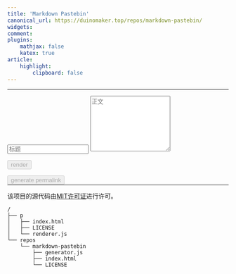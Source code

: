 ```yaml
---
title: 'Markdown Pastebin'
canonical_url: https://duinomaker.top/repos/markdown-pastebin/
widgets:
comment:
plugins:
    mathjax: false
    katex: true
article:
    highlight:
        clipboard: false
---
```

<style>
/* .katex { font-size: initial !important; } */
.grecaptcha-badge { z-index: 1; }
</style>
<hr id="splitter" style="display: none;" />

<div id="out"></div>

---

<script type="text/javascript">function onSubmit(token) { generate(token); }</script>

<input id="in-title" class="input" type="text" placeholder="标题" />
<textarea id="in" class="textarea" rows="8" placeholder="正文"></textarea>
<div class="level"><div class="level-item"><a id="permalink" href="javascript:;" data-clipboard-target="#permalink"></a></div><div class="level-item"><p id="permalink-hint"></p></div></div><div class="level"><div class="level-item"><div class="field has-addons" style="margin-bottom: -1em;"><p class="control"><button id="render" class="button" onclick="render();" disabled="disabled">render</button></p><p class="control"><button id="generate" class="g-recaptcha button" data-sitekey="6LdbiegUAAAAAEzvi3nQoBl2viN_2dV2uBsT9iDy" data-callback="onSubmit" disabled="disabled">generate permalink</button></p></div></div></div>

<script type="text/javascript" src="https://cdn.jsdelivr.net/npm/marked@latest/marked.min.js"></script>
<script type="text/javascript" src="https://cdn.jsdelivr.net/npm/crypto-js@latest/crypto-js.min.js"></script>
<script type="text/javascript" src="https://cdn.jsdelivr.net/npm/clipboard@latest/dist/clipboard.min.js"></script>
<script type="text/javascript" src="https://recaptcha.net/recaptcha/api.js"></script>
<script type="text/javascript" src="generator.js"></script>

---

<!-- 该页面中的内容由<a rel="license" href="https://creativecommons.org/licenses/by-nc-sa/4.0/" title="Creative Commons Attribution-NonCommercial-ShareAlike 4.0 International License" target="_blank">CC BY-NC-SA 4.0</a>进行许可； -->
该项目的源代码由<a rel="license" href="https://opensource.org/licenses/mit-license.php" title="The MIT License" target="_blank">MIT许可证</a>进行许可。

``` plain project-hierarchy >folded
/
├── p
│   ├── index.html
│   ├── LICENSE
│   └── renderer.js
└── repos
    └── markdown-pastebin
        ├── generator.js
        ├── index.html
        └── LICENSE
```